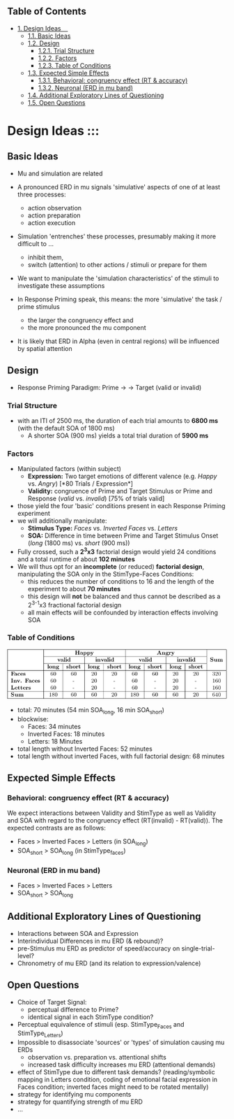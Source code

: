 <div id="table-of-contents">
<h2>Table of Contents</h2>
<div id="text-table-of-contents">
<ul>
<li><a href="#orgheadline11">1. Design Ideas   <span class="tag"><span class=""></span> <span class=""></span></span></a>
<ul>
<li><a href="#orgheadline1">1.1. Basic Ideas</a></li>
<li><a href="#orgheadline5">1.2. Design</a>
<ul>
<li><a href="#orgheadline2">1.2.1. Trial Structure</a></li>
<li><a href="#orgheadline3">1.2.2. Factors</a></li>
<li><a href="#orgheadline4">1.2.3. Table of Conditions</a></li>
</ul>
</li>
<li><a href="#orgheadline8">1.3. Expected Simple Effects</a>
<ul>
<li><a href="#orgheadline6">1.3.1. Behavioral: congruency effect (RT & accuracy)</a></li>
<li><a href="#orgheadline7">1.3.2. Neuronal (ERD in mu band)</a></li>
</ul>
</li>
<li><a href="#orgheadline9">1.4. Additional Exploratory Lines of Questioning</a></li>
<li><a href="#orgheadline10">1.5. Open Questions</a></li>
</ul>
</li>
</ul>
</div>
</div>

# Design Ideas     :::<a id="orgheadline11"></a>

## Basic Ideas<a id="orgheadline1"></a>

-   Mu and simulation are related
-   A pronounced ERD in mu signals 'simulative' aspects of one of at least three processes:
    -   action observation
    -   action preparation
    -   action execution
-   Simulation 'entrenches' these processes, presumably making it more difficult to …
    -   inhibit them,
    -   switch (attention) to other actions / stimuli or prepare for them
-   We want to manipulate the 'simulation characteristics' of the stimuli to investigate these assumptions
-   In Response Priming speak, this means: the more 'simulative' the task / prime stimulus
    -   the larger the congruency effect and
    -   the more pronounced the mu component

-   It is likely that ERD in Alpha (even in central regions) will be influenced by spatial attention

## Design<a id="orgheadline5"></a>

-   Response Priming Paradigm: Prime -> <blank> -> Target (valid or invalid)

### Trial Structure<a id="orgheadline2"></a>

-   with an ITI of 2500 ms, the duration of each trial amounts to **6800 ms** (with the default SOA of 1800 ms)
    -   A shorter SOA (900 ms) yields a total trial duration of **5900 ms**

### Factors<a id="orgheadline3"></a>

-   Manipulated factors (within subject)
    -   **Expression:** Two target emotions of different valence (e.g. *Happy* vs. *Angry*) [\*80 Trials / Expression\*]
    -   **Validity:** congruence of Prime and Target Stimulus or Prime and Response (*valid* vs. *invalid*) [75% of trials valid]
-   those yield the four 'basic' conditions present in each Response Priming experiment
-   we will additionally manipulate:
    -   **Stimulus Type:** *Faces* vs. *Inverted Faces* vs. *Letters*
    -   **SOA:** Difference in time between Prime and Target Stimulus Onset (*long* (1800 ms) vs. *short* (900 ms))
-   Fully crossed, such a **2<sup>3</sup>x3** factorial design would yield 24 conditions and a total runtime of about **102 minutes**
-   We will thus opt for an **incomplete** (or reduced)  **factorial design**, manipulating the SOA only in the StimType-Faces Conditions:
    -   this reduces the number of conditions to 16 and the length of the experiment to about **70 minutes**
    -   this design will **not** be balanced and thus cannot be described as a 2<sup>3-1</sup>x3 fractional factorial design
    -   all main effects will be confounded by interaction effects involving SOA

### Table of Conditions<a id="orgheadline4"></a>

![img](figures/conds.png)

-   total: 70 minutes (54 min SOA<sub>long</sub>, 16 min SOA<sub>short</sub>)
-   blockwise:
    -   Faces: 34 minutes
    -   Inverted Faces: 18 minutes
    -   Letters: 18 Minutes
-   total length without Inverted Faces: 52 minutes
-   total length without inverted Faces, with full factorial design: 68 minutes

## Expected Simple Effects<a id="orgheadline8"></a>

### Behavioral: congruency effect (RT & accuracy)<a id="orgheadline6"></a>

We expect interactions between Validity and StimType as well as Validity and SOA with regard to the congruency effect (RT(invalid) - RT(valid)). The expected contrasts are as follows:

-   Faces > Inverted Faces > Letters (in SOA<sub>long</sub>)
-   SOA<sub>short</sub> > SOA<sub>long</sub> (in StimType<sub>faces</sub>)

### Neuronal (ERD in mu band)<a id="orgheadline7"></a>

-   Faces > Inverted Faces > Letters
-   SOA<sub>short</sub> > SOA<sub>long</sub>

## Additional Exploratory Lines of Questioning<a id="orgheadline9"></a>

-   Interactions between SOA and Expression
-   Interindividual Differences in mu ERD (& rebound)?
-   pre-Stimulus mu ERD as predictor of speed/accuracy on single-trial-level?
-   Chronometry of mu ERD (and its relation to expression/valence)

## Open Questions<a id="orgheadline10"></a>

-   Choice of Target Signal:
    -   perceptual difference to Prime?
    -   identical signal in each StimType condition?
-   Perceptual equivalence of stimuli (esp. StimType<sub>Faces</sub> and StimType<sub>Letters</sub>)
-   Impossible to disassociate 'sources' or 'types' of simulation causing mu ERDs
    -   observation vs. preparation vs. attentional shifts
    -   increased task difficulty increases mu ERD (attentional demands)
-   effect of StimType due to different task demands? (reading/symbolic mapping in Letters condition, coding of emotional facial expression in Faces condition; inverted faces might need to be rotated mentally)
-   strategy for identifying mu components
-   strategy for quantifying strength of mu ERD
-   …
